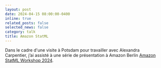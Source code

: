 ```yaml
---
layout: post
date: 2024-04-15 08:00:00-0400
inline: true
related_posts: false
selected_news: false
category: talk
title: Amazon StatML
---
```

Dans le cadre d'une visite à Potsdam pour travailler avec Alexandra Carpentier, j’ai assisté à une série de présentation à Amazon Berlin <a href="https://www.amazon.science/latest-news/amazon-to-host-statml-oxford-imperial-ml-workshop-in-berlin-office">Amazon StatML Workshop 2024</a>.
